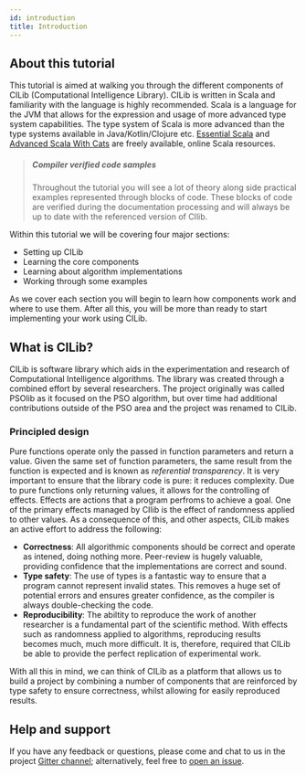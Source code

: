 ```yaml
---
id: introduction
title: Introduction
---
```


## About this tutorial

This tutorial is aimed at walking you through the different components of CILib (Computational Intelligence Library).
CILib is written in Scala and familiarity with the language is highly recommended.
Scala is a language for the JVM that allows for the expression and usage of more advanced type system capabilities.
The type system of Scala is more advanced than the type systems available in Java/Kotlin/Clojure etc.
[Essential Scala](1) and [Advanced Scala With Cats](2) are freely available, online Scala resources.

> ##### Compiler verified code samples
> Throughout the tutorial you will see a lot of theory along side practical examples represented through blocks of code.
> These blocks of code are verified during the documentation processing and will always be up to date with the referenced version of CIlib.

Within this tutorial we will be covering four major sections:

- Setting up CILib
- Learning the core components
- Learning about algorithm implementations
- Working through some examples

As we cover each section you will begin to learn how components work and where to use them.
After all this, you will be more than ready to start implementing your work using CILib.

## What is CILib?

CILib is software library which aids in the experimentation and research of Computational Intelligence algorithms.
The library was created through a combined effort by several researchers.
The project originally was called PSOlib as it focused on the PSO algorithm, but over time had additional contributions outside of the PSO area and the project was renamed to CILib.

### Principled design

Pure functions operate only the passed in function parameters and return a value.
Given the same set of function parameters, the same result from the function is expected and is known as _referential transparency_.
It is very important to ensure that the library code is pure: it reduces complexity.
Due to pure functions only returning values, it allows for the controlling of effects.
Effects are actions that a program perfroms to achieve a goal.
One of the primary effects managed by CIlib is the effect of randomness applied to other values.
As a consequence of this, and other aspects, CILib makes an active effort to address the following:

- **Correctness**: All algorithmic components should be correct and operate as intened, doing nothing more.
  Peer-review is hugely valuable, providing confidence that the implementations are correct and sound.
- **Type safety**: The use of types is a fantastic way to ensure that a program cannot represent invalid states.
  This removes a huge set of potential errors and ensures greater confidence, as the compiler is always double-checking the code.
- **Reproducibility**: The abiltity to reproduce the work of another researcher is a fundamental part of the scientific method.
  With effects such as randomness applied to algorithms, reproducing results becomes much, much more difficult.
  It is, therefore, required that CILib be able to provide the perfect replication of experimental work.

With all this in mind, we can think of CILib as a platform that allows us to build a project by combining a number of components that are reinforced by type safety to ensure correctness, whilst allowing for easily reproduced results.


## Help and support

If you have any feedback or questions, please come and chat to us in the project [Gitter channel](4); alternatively, feel free to [open an issue](5).


[1]: https://underscore.io/training/courses/essential-scala/
[2]: https://underscore.io/training/courses/advanced-scala/
[3]: https://underscore.io/
[4]: https://gitter.im/cirg-up/cilib
[5]: https://github.com/cirg-up/cilib/issues/new/choose
